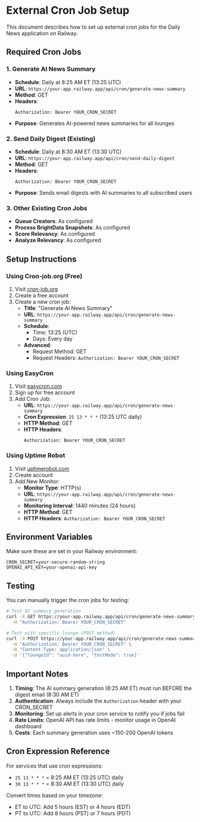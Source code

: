 # External Cron Job Setup

This document describes how to set up external cron jobs for the Daily News application on Railway.

## Required Cron Jobs

### 1. Generate AI News Summary

- **Schedule**: Daily at 8:25 AM ET (13:25 UTC)
- **URL**: `https://your-app.railway.app/api/cron/generate-news-summary`
- **Method**: GET
- **Headers**:
  ```
  Authorization: Bearer YOUR_CRON_SECRET
  ```
- **Purpose**: Generates AI-powered news summaries for all lounges

### 2. Send Daily Digest (Existing)

- **Schedule**: Daily at 8:30 AM ET (13:30 UTC)
- **URL**: `https://your-app.railway.app/api/cron/send-daily-digest`
- **Method**: GET
- **Headers**:
  ```
  Authorization: Bearer YOUR_CRON_SECRET
  ```
- **Purpose**: Sends email digests with AI summaries to all subscribed users

### 3. Other Existing Cron Jobs

- **Queue Creators**: As configured
- **Process BrightData Snapshots**: As configured
- **Score Relevancy**: As configured
- **Analyze Relevancy**: As configured

## Setup Instructions

### Using Cron-job.org (Free)

1. Visit [cron-job.org](https://cron-job.org)
2. Create a free account
3. Create a new cron job:
   - **Title**: "Generate AI News Summary"
   - **URL**: `https://your-app.railway.app/api/cron/generate-news-summary`
   - **Schedule**:
     - Time: 13:25 (UTC)
     - Days: Every day
   - **Advanced**:
     - Request Method: GET
     - Request Headers: `Authorization: Bearer YOUR_CRON_SECRET`

### Using EasyCron

1. Visit [easycron.com](https://www.easycron.com)
2. Sign up for free account
3. Add Cron Job:
   - **URL**: `https://your-app.railway.app/api/cron/generate-news-summary`
   - **Cron Expression**: `25 13 * * *` (13:25 UTC daily)
   - **HTTP Method**: GET
   - **HTTP Headers**:
     ```
     Authorization: Bearer YOUR_CRON_SECRET
     ```

### Using Uptime Robot

1. Visit [uptimerobot.com](https://uptimerobot.com)
2. Create account
3. Add New Monitor:
   - **Monitor Type**: HTTP(s)
   - **URL**: `https://your-app.railway.app/api/cron/generate-news-summary`
   - **Monitoring Interval**: 1440 minutes (24 hours)
   - **HTTP Method**: GET
   - **HTTP Headers**: `Authorization: Bearer YOUR_CRON_SECRET`

## Environment Variables

Make sure these are set in your Railway environment:

```env
CRON_SECRET=your-secure-random-string
OPENAI_API_KEY=your-openai-api-key
```

## Testing

You can manually trigger the cron jobs for testing:

```bash
# Test AI summary generation
curl -X GET https://your-app.railway.app/api/cron/generate-news-summary \
  -H "Authorization: Bearer YOUR_CRON_SECRET"

# Test with specific lounge (POST method)
curl -X POST https://your-app.railway.app/api/cron/generate-news-summary \
  -H "Authorization: Bearer YOUR_CRON_SECRET" \
  -H "Content-Type: application/json" \
  -d '{"loungeId": "uuid-here", "testMode": true}'
```

## Important Notes

1. **Timing**: The AI summary generation (8:25 AM ET) must run BEFORE the digest email (8:30 AM ET)
2. **Authentication**: Always include the `Authorization` header with your CRON_SECRET
3. **Monitoring**: Set up alerts in your cron service to notify you if jobs fail
4. **Rate Limits**: OpenAI API has rate limits - monitor usage in OpenAI dashboard
5. **Costs**: Each summary generation uses ~150-200 OpenAI tokens

## Cron Expression Reference

For services that use cron expressions:

- `25 13 * * *` = 8:25 AM ET (13:25 UTC) daily
- `30 13 * * *` = 8:30 AM ET (13:30 UTC) daily

Convert times based on your timezone:

- ET to UTC: Add 5 hours (EST) or 4 hours (EDT)
- PT to UTC: Add 8 hours (PST) or 7 hours (PDT)
